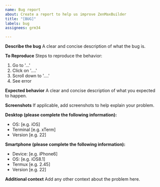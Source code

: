 ```yaml
---
name: Bug report
about: Create a report to help us improve ZenMaxBuilder
title: "[BUG]"
labels: bug
assignees: grm34

---
```


**Describe the bug**
A clear and concise description of what the bug is.

**To Reproduce**
Steps to reproduce the behavior:
1. Go to '...'
2. Click on '....'
3. Scroll down to '....'
4. See error

**Expected behavior**
A clear and concise description of what you expected to happen.

**Screenshots**
If applicable, add screenshots to help explain your problem.

**Desktop (please complete the following information):**
 - OS: [e.g. iOS]
 - Terminal [e.g. xTerm]
 - Version [e.g. 22]

**Smartphone (please complete the following information):**
 - Device: [e.g. iPhone6]
 - OS: [e.g. iOS8.1]
 - Termux [e.g. 2.45]
 - Version [e.g. 22]

**Additional context**
Add any other context about the problem here.
